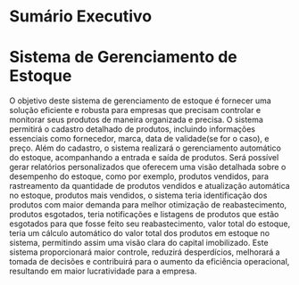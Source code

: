 # **Sumário Executivo** 

# **Sistema de Gerenciamento de Estoque**

O objetivo deste sistema de gerenciamento de estoque é fornecer uma solução eficiente e robusta para empresas que precisam controlar e monitorar seus produtos de maneira organizada e precisa. O sistema permitirá o cadastro detalhado de produtos, incluindo informações essenciais como fornecedor, marca, data de validade(se for o caso), e preço.  Além do cadastro, o sistema realizará o gerenciamento automático do estoque, acompanhando a entrada e saída de produtos. Será possível gerar relatórios personalizados que oferecem uma visão detalhada sobre o desempenho do estoque, como por exemplo, produtos vendidos, para rastreamento da quantidade de produtos vendidos e atualização automática no estoque, produtos mais vendidos, o sistema teria identificação dos produtos com maior demanda para melhor otimização de reabastecimento, produtos esgotados, teria notificações e listagens de produtos que estão esgotados para que fosse feito seu reabastecimento, valor total do estoque, teria um cálculo automático do valor total dos produtos em estoque no sistema, permitindo assim uma visão clara do capital imobilizado. Este sistema proporcionará maior controle, reduzirá desperdícios, melhorará a tomada de decisões e contribuirá para o aumento da eficiência operacional, resultando em maior lucratividade para a empresa.  
